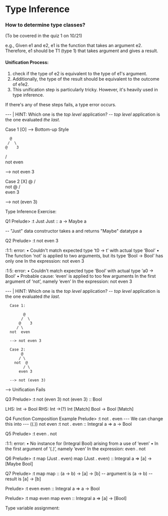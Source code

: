 # Type Inference

### How to determine type classes?

(To be covered in the quiz 1 on 10/21)

e.g., Given e1 and e2, e1 is the function that takes an argument e2.
Therefore, e1 should be T1 (type 1) that takes argument and gives a result.

#### Unification Process:
1. check if the type of e2 is equivalent to the type of e1's argument.
2. Additionally, the type of the result should be equivalent to the outcome of e1e2.
3. This unification step is particularly tricky. However, it's heavily used in type inference.

If there's any of these steps fails, a type error occurs.


--- | HINT: Which one is the *top level* application?
-- *top level* application is the one evaluated *the last*.

Case 1 [O] --> Bottom-up Style

      @
     /  \
    @    3
   / \
not  even

--> not even 3

Case 2 [X]
     @
    / \
  not  @
      / \
    even 3

--> not (even 3)




Type Inference Exercise:

Q1
Prelude> :t Just
Just :: a -> Maybe a

-- "Just" data constructor takes a and returns "Maybe" datatype a

Q2
Prelude> :t not even 3

<interactive>:1:1: error:
    • Couldn't match expected type ‘t0 -> t’ with actual type ‘Bool’
    • The function ‘not’ is applied to two arguments,
      but its type ‘Bool -> Bool’ has only one
      In the expression: not even 3

<interactive>:1:5: error:
    • Couldn't match expected type ‘Bool’ with actual type ‘a0 -> Bool’
    • Probable cause: ‘even’ is applied to too few arguments
      In the first argument of ‘not’, namely ‘even’
      In the expression: not even 3

--- | HINT: Which one is the *top level* application?
-- *top level* application is the one evaluated *the last*.

      Case 1:

            @
           /  \
          @    3
         / \
      not  even

      --> not even 3

      Case 2:
           @
          / \
        not  @
            / \
          even 3

      --> not (even 3)

--> Unification Fails


Q3
Prelude> :t not (even 3)
not (even 3) :: Bool

LHS: Int -> Bool
RHS: Int ->(?) Int [Match]
Bool -> Bool [Match]

Q4 Function Composition Example
Prelude> :t not . even
--- We can change this into
--- ((.)) not even :t 
not . even :: Integral a => a -> Bool

Q5
Prelude> :t even . not

<interactive>:1:1: error:
    • No instance for (Integral Bool) arising from a use of ‘even’
    • In the first argument of ‘(.)’, namely ‘even’
      In the expression: even . not

Q6
Prelude> :t map (Just . even)
map (Just . even) :: Integral a => [a] -> [Maybe Bool]

Q7
Prelude> :t map
map :: (a -> b) -> [a] -> [b]
-- argument is (a -> b)
-- result is [a] -> [b]

Prelude> :t even
even :: Integral a => a -> Bool

Prelude> :t map even
map even :: Integral a => [a] -> [Bool]

Type variable assignment:

